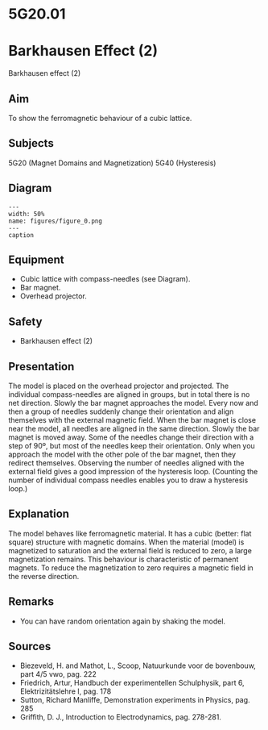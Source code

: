 # 5G20.01 
  # Barkhausen Effect (2) 
 Barkhausen effect (2)   
  
## Aim   
 To show the ferromagnetic behaviour of a cubic lattice.   
  
## Subjects   
 5G20 (Magnet Domains and Magnetization) 5G40 (Hysteresis)   
  
## Diagram   
   
```{figure} figures/figure_0.png  
---  
width: 50%  
name: figures/figure_0.png  
---  
caption  
``` 
     
  
## Equipment   
 
 *  Cubic lattice with compass-needles (see Diagram). 
 *  Bar magnet. 
 *  Overhead projector.   
  
## Safety   
 
 *   Barkhausen effect (2)
     
  
## Presentation   
 The model is placed on the overhead projector and projected. The individual compass-needles are aligned in groups, but in total there is no net direction. Slowly the bar magnet approaches the model. Every now and then a group of needles suddenly change their orientation and align themselves with the external magnetic field. When the bar magnet is close near the model, all needles are aligned in the same direction. Slowly the bar magnet is moved away. Some of the needles change their direction with a step of 90º, but most of the needles keep their orientation. Only when you approach the model with the other pole of the bar magnet, then they redirect themselves. Observing the number of needles aligned with the external field gives a good impression of the hysteresis loop. (Counting the number of individual compass needles enables you to draw a hysteresis loop.)    
  
## Explanation   
 The model behaves like ferromagnetic material. It has a cubic (better: flat square) structure with magnetic domains. When the material (model) is magnetized to saturation and the external field is reduced to zero, a large magnetization remains. This behaviour is characteristic of permanent magnets. To reduce the magnetization to zero requires a magnetic field in the reverse direction.    
  
## Remarks   
 
 *  You can have random orientation again by shaking the model.
   
  
## Sources   
 
 *  Biezeveld, H. and Mathot, L., Scoop, Natuurkunde voor de bovenbouw, part 4/5 vwo, pag. 222 
 *  Friedrich, Artur, Handbuch der experimentellen Schulphysik, part 6, Elektrizitätslehre I, pag. 178 
 *  Sutton, Richard Manliffe, Demonstration experiments in Physics, pag. 285 
 *  Griffith, D. J., Introduction to Electrodynamics, pag. 278-281.
  
